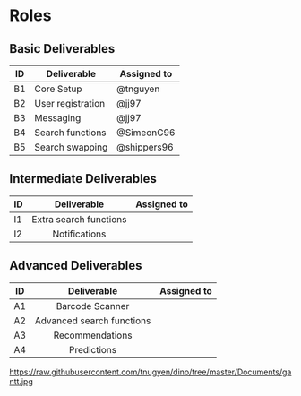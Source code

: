# Roles

## Basic Deliverables
| ID | Deliverable         | Assigned to   |
| --- | ----------------- | ------------ |
| B1 | Core Setup          | @tnguyen      |
| B2 | User registration   | @jj97         |
| B3 | Messaging           | @jj97         |
| B4 | Search functions    | @SimeonC96    |
| B5 | Search swapping     | @shippers96   |

## Intermediate Deliverables

| ID | Deliverable            | Assigned to  |
| ----- | :--------------------: | :----------- |
| I1 | Extra search functions |              |
| I2 | Notifications          |              |

## Advanced Deliverables

| ID | Deliverable               | Assigned to |
| ---- | :-----------------------: | :---------- |
| A1 | Barcode Scanner           |             |
| A2 | Advanced search functions |             |
| A3 | Recommendations           |             |
| A4 | Predictions               |             |


https://raw.githubusercontent.com/tnugyen/dino/tree/master/Documents/gantt.jpg
